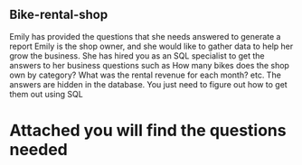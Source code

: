 ## Bike-rental-shop
Emily has provided the questions that she needs answered to generate a report
Emily is the shop owner, and she would like to gather data to help her grow the 
business. She has hired you as an SQL specialist to get the answers to her 
business questions such as How many bikes does the shop own by category? 
What was the rental revenue for each month? etc. The answers are hidden in the 
database. You just need to figure out how to get them out using SQL
# Attached you will find the questions needed
